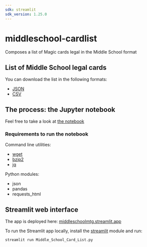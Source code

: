 ```yaml
---
sdk: streamlit
sdk_version: 1.25.0
---
```


# middleschool-cardlist

Composes a list of Magic cards legal in the Middle School format

## List of Middle School legal cards

You can download the list in the following formats:

- [JSON](output/middleschool.json)
- [CSV](output/middleschool.csv)

## The process: the Jupyter notebook

Feel free to take a look at [the notebook](https://github.com/alecrem/middleschool-cardlist/blob/main/middleschool-cardlist.ipynb)

### Requirements to run the notebook

Command line utilities:

- [wget](https://www.gnu.org/software/wget/)
- [bzip2](https://sourceware.org/bzip2/)
- [jq](https://stedolan.github.io/jq/)

Python modules:

- json
- pandas
- requests_html

## Streamlit web interface

The app is deployed here: [middleschoolmtg.streamlit.app](https://middleschoolmtg.streamlit.app/)

To run the Streamlit app locally, install the [streamlit](https://docs.streamlit.io/library/get-started) module and run:

```sh
streamlit run Middle_School_Card_List.py
```
